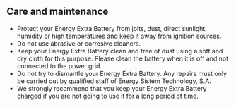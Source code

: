 ## Care and maintenance

* Protect your Energy Extra Battery from jolts, dust, direct sunlight, humidity or high temperatures and keep it away from ignition sources.
* Do not use abrasive or corrosive cleaners.
* Keep your Energy Extra Battery clean and free of dust using a soft and dry cloth for this purpose. Please clean the battery when it is off and not connected to the power grid.
* Do not try to dismantle your Energy Extra Battery. Any repairs must only be carried out by qualified staff of Energy Sistem Technology, S.A.  
* We strongly recommend that you keep your Energy Extra Battery charged if you are not going to use it for a long period of time.





